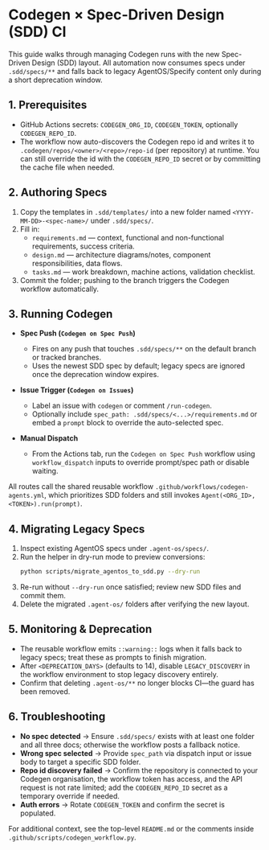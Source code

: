 # Codegen × Spec-Driven Design (SDD) CI

This guide walks through managing Codegen runs with the new Spec-Driven Design (SDD) layout. All automation now consumes specs under `.sdd/specs/**` and falls back to legacy AgentOS/Specify content only during a short deprecation window.

## 1. Prerequisites
- GitHub Actions secrets: `CODEGEN_ORG_ID`, `CODEGEN_TOKEN`, optionally `CODEGEN_REPO_ID`.
- The workflow now auto-discovers the Codegen repo id and writes it to `.codegen/repos/<owner>/<repo>/repo-id` (per repository) at runtime. You can still override the id with the `CODEGEN_REPO_ID` secret or by committing the cache file when needed.

## 2. Authoring Specs
1. Copy the templates in `.sdd/templates/` into a new folder named `<YYYY-MM-DD>-<spec-name>/` under `.sdd/specs/`.
2. Fill in:
   - `requirements.md` — context, functional and non-functional requirements, success criteria.
   - `design.md` — architecture diagrams/notes, component responsibilities, data flows.
   - `tasks.md` — work breakdown, machine actions, validation checklist.
3. Commit the folder; pushing to the branch triggers the Codegen workflow automatically.

## 3. Running Codegen
- **Spec Push (`Codegen on Spec Push`)**
  - Fires on any push that touches `.sdd/specs/**` on the default branch or tracked branches.
  - Uses the newest SDD spec by default; legacy specs are ignored once the deprecation window expires.

- **Issue Trigger (`Codegen on Issues`)**
  - Label an issue with `codegen` or comment `/run-codegen`.
  - Optionally include `spec_path: .sdd/specs/<...>/requirements.md` or embed a ```prompt``` block to override the auto-selected spec.

- **Manual Dispatch**
  - From the Actions tab, run the `Codegen on Spec Push` workflow using `workflow_dispatch` inputs to override prompt/spec path or disable waiting.

All routes call the shared reusable workflow `.github/workflows/codegen-agents.yml`, which prioritizes SDD folders and still invokes `Agent(<ORG_ID>, <TOKEN>).run(prompt)`.

## 4. Migrating Legacy Specs
1. Inspect existing AgentOS specs under `.agent-os/specs/`.
2. Run the helper in dry-run mode to preview conversions:
   ```bash
   python scripts/migrate_agentos_to_sdd.py --dry-run
   ```
3. Re-run without `--dry-run` once satisfied; review new SDD files and commit them.
4. Delete the migrated `.agent-os/` folders after verifying the new layout.

## 5. Monitoring & Deprecation
- The reusable workflow emits `::warning::` logs when it falls back to legacy specs; treat these as prompts to finish migration.
- After `<DEPRECATION_DAYS>` (defaults to 14), disable `LEGACY_DISCOVERY` in the workflow environment to stop legacy discovery entirely.
- Confirm that deleting `.agent-os/**` no longer blocks CI—the guard has been removed.

## 6. Troubleshooting
- **No spec detected** → Ensure `.sdd/specs/` exists with at least one folder and all three docs; otherwise the workflow posts a fallback notice.
- **Wrong spec selected** → Provide `spec_path` via dispatch input or issue body to target a specific SDD folder.
- **Repo id discovery failed** → Confirm the repository is connected to your Codegen organisation, the workflow token has access, and the API request is not rate limited; add the `CODEGEN_REPO_ID` secret as a temporary override if needed.
- **Auth errors** → Rotate `CODEGEN_TOKEN` and confirm the secret is populated.

For additional context, see the top-level `README.md` or the comments inside `.github/scripts/codegen_workflow.py`.
